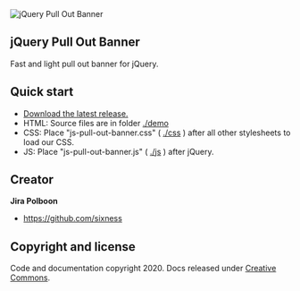 <img src="http://sixness.com/img/sixness-repository-open-graph-template.png" alt="jQuery Pull Out Banner">

## jQuery Pull Out Banner

Fast and light pull out banner for jQuery.

## Quick start

- [Download the latest release.](https://github.com/sixness/js-pull-out-banner/archive/master.zip)
- HTML: Source files are in folder [./demo](https://github.com/sixness/js-pull-out-banner/tree/master/demo)
- CSS: Place "js-pull-out-banner.css" ( [./css](https://github.com/sixness/js-pull-out-banner/tree/master/css) ) after all other stylesheets to load our CSS.
- JS: Place "js-pull-out-banner.js" ( [./js](https://github.com/sixness/js-pull-out-banner/tree/master/js) ) after jQuery.


## Creator

**Jira Polboon**

- <https://github.com/sixness>

## Copyright and license

Code and documentation copyright 2020. Docs released under [Creative Commons](https://creativecommons.org/licenses/by/3.0/).
